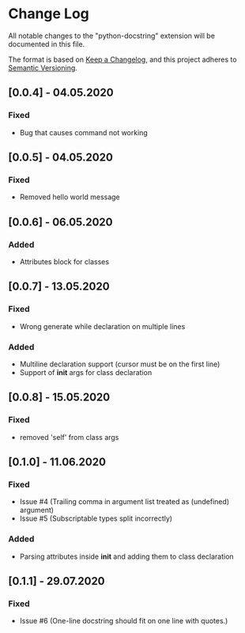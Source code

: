 # Change Log

All notable changes to the "python-docstring" extension will be documented in this file.

The format is based on [Keep a Changelog](https://keepachangelog.com/en/1.0.0/),
and this project adheres to [Semantic Versioning](https://semver.org/spec/v2.0.0.html).

## [0.0.4] - 04.05.2020
### Fixed
- Bug that causes command not working

## [0.0.5] - 04.05.2020
### Fixed
- Removed hello world message

## [0.0.6] - 06.05.2020
### Added
- Attributes block for classes

## [0.0.7] - 13.05.2020
### Fixed
- Wrong generate while declaration on multiple lines

### Added
 - Multiline declaration support (cursor must be on the first line)
 - Support of __init__ args for class declaration

## [0.0.8] - 15.05.2020
### Fixed
 - removed 'self' from class args

## [0.1.0] - 11.06.2020
### Fixed
- Issue #4 (Trailing comma in argument list treated as (undefined) argument)
- Issue #5 (Subscriptable types split incorrectly)

### Added
- Parsing attributes inside __init__ and adding them to class declaration

## [0.1.1] - 29.07.2020
### Fixed
- Issue #6 (One-line docstring should fit on one line with quotes.)
